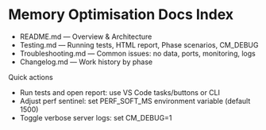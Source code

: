 # Memory Optimisation Docs Index

- README.md — Overview & Architecture
- Testing.md — Running tests, HTML report, Phase scenarios, CM_DEBUG
- Troubleshooting.md — Common issues: no data, ports, monitoring, logs
- Changelog.md — Work history by phase

Quick actions
- Run tests and open report: use VS Code tasks/buttons or CLI
- Adjust perf sentinel: set PERF_SOFT_MS environment variable (default 1500)
- Toggle verbose server logs: set CM_DEBUG=1


